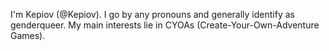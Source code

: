 I'm Kepiov (@Kepiov). I go by any pronouns and generally identify as genderqueer.
My main interests lie in CYOAs (Create-Your-Own-Adventure Games).
